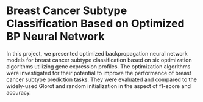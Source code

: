 # Breast Cancer Subtype Classification Based on Optimized BP Neural Network

In this project, we presented optimized backpropagation neural network models for breast cancer subtype classification based on six optimization algorithms utilizing gene expression profiles. The optimization algorithms were investigated for their potential to improve the performance of breast cancer subtype prediction tasks. They were evaluated and compared to the widely-used Glorot and random initialization in the aspect of f1-score and accuracy. 
